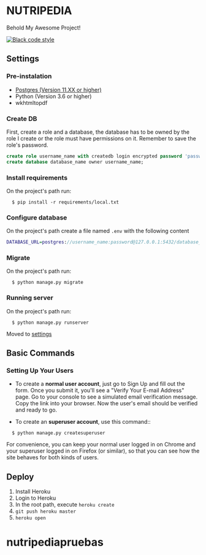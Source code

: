 NUTRIPEDIA
==========

Behold My Awesome Project!

[![Black code style](https://img.shields.io/badge/code%20style-black-000000.svg)](https://github.com/ambv/black)

Settings
--------

### Pre-instalation
- [Postgres (Version 11.XX or higher)](https://www.digitalocean.com/community/tutorials/como-instalar-y-utilizar-postgresql-en-ubuntu-18-04-es#paso-1-instalar-postgresql)
- Python (Version 3.6 or higher)
- wkhtmltopdf

### Create DB
First, create a role and a database, the database has to be owned by the role I create or the role must have permissions on it. Remember to save the role's password.

```sql
create role username_name with createdb login encrypted password 'password';
create database database_name owner username_name;
```

### Install requirements
On the project's path run:
```shell
  $ pip install -r requirements/local.txt
```

### Configure database
On the project's path create a file named `.env` with the following content

```dot
DATABASE_URL=postgres://username_name:password@127.0.0.1:5432/database_name
```
### Migrate
On the project's path run:
```shell
  $ python manage.py migrate
```

### Running server
On the project's path run:
```shell
  $ python manage.py runserver
```

Moved to [settings](http://cookiecutter-django.readthedocs.io/en/latest/settings.html)

Basic Commands
--------------

### Setting Up Your Users

-   To create a **normal user account**, just go to Sign Up and fill out
    the form. Once you submit it, you'll see a "Verify Your E-mail
    Address" page. Go to your console to see a simulated email
    verification message. Copy the link into your browser. Now the
    user's email should be verified and ready to go.

-   To create an **superuser account**, use this command::

```shell
  $ python manage.py createsuperuser
```

For convenience, you can keep your normal user logged in on Chrome and
your superuser logged in on Firefox (or similar), so that you can see
how the site behaves for both kinds of users.


Deploy
--------
1. Install Heroku
2. Login to Heroku
3. In the root path, execute ```heroku create```
4. ```git push heroku master```
5. ```heroku open```

# nutripediapruebas
